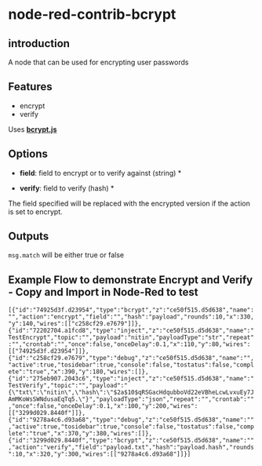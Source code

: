 # node-red-contrib-bcrypt

## introduction
A node that can be used for encrypting user passwords 

## Features

 * encrypt
 * verify

Uses **[bcrypt.js](https://github.com/dcodeIO/bcrypt.js)**

## Options

  * **field**: field to encrypt or to verify against (string) *

  * **verify**: field to verify (hash) *

The field specified will be replaced with the encrypted version if the action is set to encrypt.

## Outputs

`msg.match` will be either true or false

## Example Flow to demonstrate Encrypt and Verify - Copy and Import in Node-Red to test

`[{"id":"74925d3f.d23954","type":"bcrypt","z":"ce50f515.d5d638","name":"","action":"encrypt","field":"","hash":"payload","rounds":10,"x":330,"y":140,"wires":[["c258cf29.e7679"]]},{"id":"72202704.a1fcd8","type":"inject","z":"ce50f515.d5d638","name":"TestEncrypt","topic":"","payload":"nitin","payloadType":"str","repeat":"","crontab":"","once":false,"onceDelay":0.1,"x":110,"y":80,"wires":[["74925d3f.d23954"]]},{"id":"c258cf29.e7679","type":"debug","z":"ce50f515.d5d638","name":"","active":true,"tosidebar":true,"console":false,"tostatus":false,"complete":"true","x":390,"y":180,"wires":[]},{"id":"275eb907.2043c6","type":"inject","z":"ce50f515.d5d638","name":"TestVerify","topic":"","payload":"{\"txt\":\"nitin\",\"hash\":\"$2a$10$qRSGacHdqubboVd22eVBheLcwLvxuEy7JAmMKoWsSWNdusaEqTq5.\"}","payloadType":"json","repeat":"","crontab":"","once":false,"onceDelay":0.1,"x":100,"y":200,"wires":[["3299d029.8440f"]]},{"id":"9278a4c6.d93a68","type":"debug","z":"ce50f515.d5d638","name":"","active":true,"tosidebar":true,"console":false,"tostatus":false,"complete":"true","x":370,"y":380,"wires":[]},{"id":"3299d029.8440f","type":"bcrypt","z":"ce50f515.d5d638","name":"","action":"verify","field":"payload.txt","hash":"payload.hash","rounds":10,"x":320,"y":300,"wires":[["9278a4c6.d93a68"]]}]`
